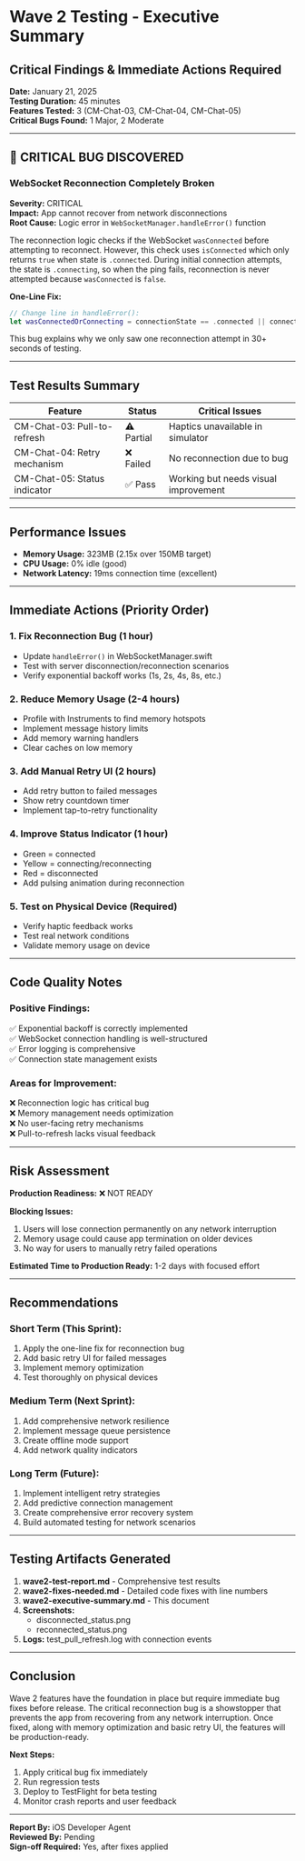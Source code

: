 # Wave 2 Testing - Executive Summary
## Critical Findings & Immediate Actions Required

**Date:** January 21, 2025  
**Testing Duration:** 45 minutes  
**Features Tested:** 3 (CM-Chat-03, CM-Chat-04, CM-Chat-05)  
**Critical Bugs Found:** 1 Major, 2 Moderate  

---

## 🚨 CRITICAL BUG DISCOVERED

### WebSocket Reconnection Completely Broken
**Severity:** CRITICAL  
**Impact:** App cannot recover from network disconnections  
**Root Cause:** Logic error in `WebSocketManager.handleError()` function  

The reconnection logic checks if the WebSocket `wasConnected` before attempting to reconnect. However, this check uses `isConnected` which only returns `true` when state is `.connected`. During initial connection attempts, the state is `.connecting`, so when the ping fails, reconnection is never attempted because `wasConnected` is `false`.

**One-Line Fix:**
```swift
// Change line in handleError():
let wasConnectedOrConnecting = connectionState == .connected || connectionState == .connecting
```

This bug explains why we only saw one reconnection attempt in 30+ seconds of testing.

---

## Test Results Summary

| Feature | Status | Critical Issues |
|---------|--------|-----------------|
| CM-Chat-03: Pull-to-refresh | ⚠️ Partial | Haptics unavailable in simulator |
| CM-Chat-04: Retry mechanism | ❌ Failed | No reconnection due to bug |
| CM-Chat-05: Status indicator | ✅ Pass | Working but needs visual improvement |

---

## Performance Issues

- **Memory Usage:** 323MB (2.15x over 150MB target)
- **CPU Usage:** 0% idle (good)
- **Network Latency:** 19ms connection time (excellent)

---

## Immediate Actions (Priority Order)

### 1. Fix Reconnection Bug (1 hour)
- Update `handleError()` in WebSocketManager.swift
- Test with server disconnection/reconnection scenarios
- Verify exponential backoff works (1s, 2s, 4s, 8s, etc.)

### 2. Reduce Memory Usage (2-4 hours)
- Profile with Instruments to find memory hotspots
- Implement message history limits
- Add memory warning handlers
- Clear caches on low memory

### 3. Add Manual Retry UI (2 hours)
- Add retry button to failed messages
- Show retry countdown timer
- Implement tap-to-retry functionality

### 4. Improve Status Indicator (1 hour)
- Green = connected
- Yellow = connecting/reconnecting
- Red = disconnected
- Add pulsing animation during reconnection

### 5. Test on Physical Device (Required)
- Verify haptic feedback works
- Test real network conditions
- Validate memory usage on device

---

## Code Quality Notes

### Positive Findings:
✅ Exponential backoff is correctly implemented  
✅ WebSocket connection handling is well-structured  
✅ Error logging is comprehensive  
✅ Connection state management exists  

### Areas for Improvement:
❌ Reconnection logic has critical bug  
❌ Memory management needs optimization  
❌ No user-facing retry mechanisms  
❌ Pull-to-refresh lacks visual feedback  

---

## Risk Assessment

**Production Readiness:** ❌ NOT READY

**Blocking Issues:**
1. Users will lose connection permanently on any network interruption
2. Memory usage could cause app termination on older devices
3. No way for users to manually retry failed operations

**Estimated Time to Production Ready:** 1-2 days with focused effort

---

## Recommendations

### Short Term (This Sprint):
1. Apply the one-line fix for reconnection bug
2. Add basic retry UI for failed messages
3. Implement memory optimization
4. Test thoroughly on physical devices

### Medium Term (Next Sprint):
1. Add comprehensive network resilience
2. Implement message queue persistence
3. Create offline mode support
4. Add network quality indicators

### Long Term (Future):
1. Implement intelligent retry strategies
2. Add predictive connection management
3. Create comprehensive error recovery system
4. Build automated testing for network scenarios

---

## Testing Artifacts Generated

1. **wave2-test-report.md** - Comprehensive test results
2. **wave2-fixes-needed.md** - Detailed code fixes with line numbers
3. **wave2-executive-summary.md** - This document
4. **Screenshots:**
   - disconnected_status.png
   - reconnected_status.png
5. **Logs:** test_pull_refresh.log with connection events

---

## Conclusion

Wave 2 features have the foundation in place but require immediate bug fixes before release. The critical reconnection bug is a showstopper that prevents the app from recovering from any network interruption. Once fixed, along with memory optimization and basic retry UI, the features will be production-ready.

**Next Steps:**
1. Apply critical bug fix immediately
2. Run regression tests
3. Deploy to TestFlight for beta testing
4. Monitor crash reports and user feedback

---

**Report By:** iOS Developer Agent  
**Reviewed By:** Pending  
**Sign-off Required:** Yes, after fixes applied